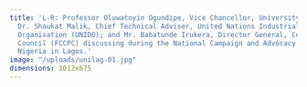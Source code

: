 ```yaml
---
title: 'L-R: Professor Oluwatoyin Ogundipe, Vice Chancellor, University of Lagos;
  Dr. Shaukat Malik, Chief Technical Adviser, United Nations Industrial Development
  Organisation (UNIDO); and Mr. Babatunde Irukera, Director General, Consumer Protection
  Council (FCCPC) discussing during the National Campaign and Advocacy for Quality in
  Nigeria in Lagos.'
image: "/uploads/unilag-01.jpg"
dimensions: 1012x675
---
```


